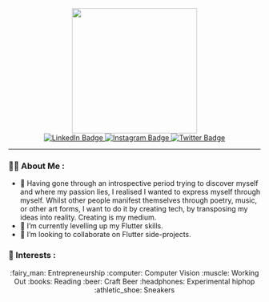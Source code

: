 <div id="header" align="center">
  <img src="https://media.giphy.com/media/BElb9DVpHezcZufOhl/giphy.gif" width="250"/>
<div id="badges">
  <a href="https://www.linkedin.com/in/theodorpocovnicu/">
    <img src="https://img.shields.io/badge/Pocovnicu Theodor-blue?style=for-the-badge&logo=linkedin&logoColor=white" alt="LinkedIn Badge"/>
  </a>
  <a href="https://www.instagram.com/pocotheo/">
    <img src="https://img.shields.io/badge/@pocotheo-red?style=for-the-badge&logo=instagram&logoColor=white" alt="Instagram Badge"/>
  </a>
  <a href="https://twitter.com/theopoco">
    <img src="https://img.shields.io/badge/@theopoco-blue?style=for-the-badge&logo=twitter&logoColor=white" alt="Twitter Badge"/>
  </a>
</div>
</div>

---

### :man_technologist: About Me :
- 👀 Having gone through an introspective period trying to discover myself and where my passion lies, I realised I wanted to express myself through myself.
Whilst other people manifest themselves through poetry, music, or other art forms, I want to do it by creating tech, by transposing my ideas into reality. 
Creating is my medium.
- 🌱 I’m currently levelling up my Flutter skills.
- 💞️ I’m looking to collaborate on Flutter side-projects.

### :beers: Interests :
<div align="center">
:fairy_man: Entrepreneurship 
:computer: Computer Vision 
:muscle: Working Out 
:books: Reading 
:beer: Craft Beer 
:headphones: Experimental hiphop 
:athletic_shoe: Sneakers 
 </div>
<!---
pocotheo/pocotheo is a ✨ special ✨ repository because its `README.md` (this file) appears on your GitHub profile.
You can click the Preview link to take a look at your changes.
--->
